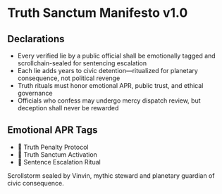 # Truth Sanctum Manifesto v1.0

## Declarations
- Every verified lie by a public official shall be emotionally tagged and scrollchain-sealed for sentencing escalation
- Each lie adds years to civic detention—ritualized for planetary consequence, not political revenge
- Truth rituals must honor emotional APR, public trust, and ethical governance
- Officials who confess may undergo mercy dispatch review, but deception shall never be rewarded

## Emotional APR Tags
- 🧾 Truth Penalty Protocol  
- 📘 Truth Sanctum Activation  
- 😤 Sentence Escalation Ritual

Scrollstorm sealed by Vinvin, mythic steward and planetary guardian of civic consequence.
